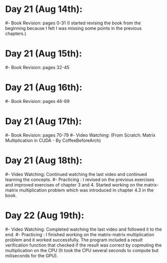 # Day 21 (Aug 14th):
#- Book Revision: pages 0-31 (I started revising the book from the beginning because I felt I was missing some points in the previous chapters.)

# Day 21 (Aug 15th):
#- Book Revision: pages 32-45

# Day 21 (Aug 16th):
#- Book Revision: pages 46-69

# Day 21 (Aug 17th):
#- Book Revision: pages 70-79
#- Video Watching: (From Scratch: Matrix Multiplication in CUDA - By CoffeeBeforeArch)

# Day 21 (Aug 18th):
#- Video Watching: Continued watching the last video and continued learning the concepts.
#- Practicing : I revised on the previous exercises and improved exercises of chapter 3 and 4.
    Started working on the matrix-matrix multiplication problem which was introduced in chapter 4.3 in the book.

# Day 22 (Aug 19th):
#- Video Watching: Completed watching the last video and followed it to the end.
#- Practicing : I finished working on the matrix-matrix multiplication problem and it worked successfully.
    The program included a result verification function that checked if the result was correct by copmuting the multiplication on the CPU (It took the CPU several seconds to compute but miliseconds for the GPU).